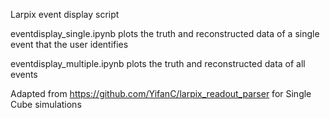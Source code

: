 Larpix event display script

eventdisplay_single.ipynb plots the truth and reconstructed data of a single event that the user identifies

eventdisplay_multiple.ipynb plots the truth and reconstructed data of all events

Adapted from https://github.com/YifanC/larpix_readout_parser for Single Cube simulations